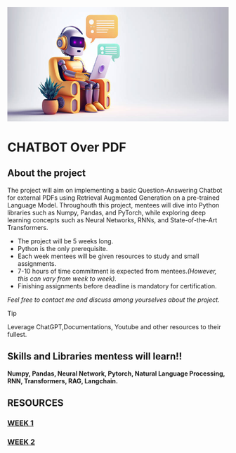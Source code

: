 ![banner](/misc/banner_1.jpeg)

# CHATBOT Over PDF 

## About the project

The project will aim on implementing a basic Question-Answering Chatbot for external PDFs using Retrieval Augmented Generation on a pre-trained Language Model. Throughouth this project, mentees will dive into Python libraries such as Numpy, Pandas, and PyTorch, while exploring deep learning concepts such as Neural Networks, RNNs, and State-of-the-Art Transformers. 


- The project will be 5 weeks long. 
- Python is the only prerequisite.
- Each week mentees will be given resources to study and small assignments.
- 7-10 hours of time commitment is expected from mentees._(However, this can vary from week to week)._
- Finishing assignments before deadline is mandatory for certification.


_Feel free to contact me and discuss among yourselves about the project._


> [!TIP]
> Leverage ChatGPT,Documentations, Youtube and other resources to their fullest. 


## Skills and Libraries mentess will learn!!

**Numpy, Pandas, Neural Network, Pytorch, Natural Language Processing, RNN, Transformers, RAG, Langchain.**

## RESOURCES

### [WEEK 1](./WEEK%201/)

### [WEEK 2](./WEEK%202/)


